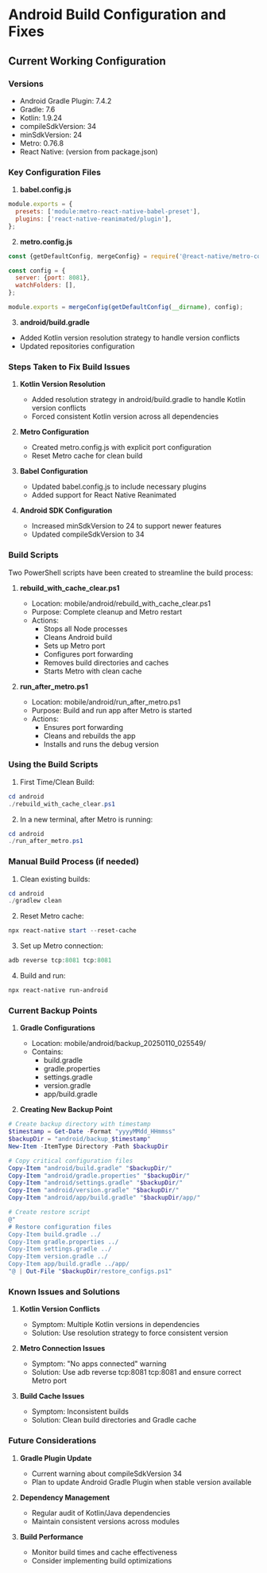 # Android Build Configuration and Fixes

## Current Working Configuration

### Versions
- Android Gradle Plugin: 7.4.2
- Gradle: 7.6
- Kotlin: 1.9.24
- compileSdkVersion: 34
- minSdkVersion: 24
- Metro: 0.76.8
- React Native: (version from package.json)

### Key Configuration Files

1. **babel.config.js**
```javascript
module.exports = {
  presets: ['module:metro-react-native-babel-preset'],
  plugins: ['react-native-reanimated/plugin'],
};
```

2. **metro.config.js**
```javascript
const {getDefaultConfig, mergeConfig} = require('@react-native/metro-config');

const config = {
  server: {port: 8081},
  watchFolders: [],
};

module.exports = mergeConfig(getDefaultConfig(__dirname), config);
```

3. **android/build.gradle**
- Added Kotlin version resolution strategy to handle version conflicts
- Updated repositories configuration

### Steps Taken to Fix Build Issues

1. **Kotlin Version Resolution**
   - Added resolution strategy in android/build.gradle to handle Kotlin version conflicts
   - Forced consistent Kotlin version across all dependencies

2. **Metro Configuration**
   - Created metro.config.js with explicit port configuration
   - Reset Metro cache for clean build

3. **Babel Configuration**
   - Updated babel.config.js to include necessary plugins
   - Added support for React Native Reanimated

4. **Android SDK Configuration**
   - Increased minSdkVersion to 24 to support newer features
   - Updated compileSdkVersion to 34

### Build Scripts

Two PowerShell scripts have been created to streamline the build process:

1. **rebuild_with_cache_clear.ps1**
   - Location: mobile/android/rebuild_with_cache_clear.ps1
   - Purpose: Complete cleanup and Metro restart
   - Actions:
     - Stops all Node processes
     - Cleans Android build
     - Sets up Metro port
     - Configures port forwarding
     - Removes build directories and caches
     - Starts Metro with clean cache

2. **run_after_metro.ps1**
   - Location: mobile/android/run_after_metro.ps1
   - Purpose: Build and run app after Metro is started
   - Actions:
     - Ensures port forwarding
     - Cleans and rebuilds the app
     - Installs and runs the debug version

### Using the Build Scripts

1. First Time/Clean Build:
```powershell
cd android
./rebuild_with_cache_clear.ps1
```

2. In a new terminal, after Metro is running:
```powershell
cd android
./run_after_metro.ps1
```

### Manual Build Process (if needed)

1. Clean existing builds:
```powershell
cd android
./gradlew clean
```

2. Reset Metro cache:
```powershell
npx react-native start --reset-cache
```

3. Set up Metro connection:
```powershell
adb reverse tcp:8081 tcp:8081
```

4. Build and run:
```powershell
npx react-native run-android
```

### Current Backup Points

1. **Gradle Configurations**
   - Location: mobile/android/backup_20250110_025549/
   - Contains:
     - build.gradle
     - gradle.properties
     - settings.gradle
     - version.gradle
     - app/build.gradle

2. **Creating New Backup Point**
```powershell
# Create backup directory with timestamp
$timestamp = Get-Date -Format "yyyyMMdd_HHmmss"
$backupDir = "android/backup_$timestamp"
New-Item -ItemType Directory -Path $backupDir

# Copy critical configuration files
Copy-Item "android/build.gradle" "$backupDir/"
Copy-Item "android/gradle.properties" "$backupDir/"
Copy-Item "android/settings.gradle" "$backupDir/"
Copy-Item "android/version.gradle" "$backupDir/"
Copy-Item "android/app/build.gradle" "$backupDir/app/"

# Create restore script
@"
# Restore configuration files
Copy-Item build.gradle ../
Copy-Item gradle.properties ../
Copy-Item settings.gradle ../
Copy-Item version.gradle ../
Copy-Item app/build.gradle ../app/
"@ | Out-File "$backupDir/restore_configs.ps1"
```

### Known Issues and Solutions

1. **Kotlin Version Conflicts**
   - Symptom: Multiple Kotlin versions in dependencies
   - Solution: Use resolution strategy to force consistent version

2. **Metro Connection Issues**
   - Symptom: "No apps connected" warning
   - Solution: Use adb reverse tcp:8081 tcp:8081 and ensure correct Metro port

3. **Build Cache Issues**
   - Symptom: Inconsistent builds
   - Solution: Clean build directories and Gradle cache

### Future Considerations

1. **Gradle Plugin Update**
   - Current warning about compileSdkVersion 34
   - Plan to update Android Gradle Plugin when stable version available

2. **Dependency Management**
   - Regular audit of Kotlin/Java dependencies
   - Maintain consistent versions across modules

3. **Build Performance**
   - Monitor build times and cache effectiveness
   - Consider implementing build optimizations